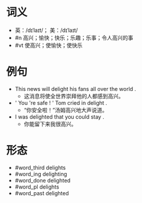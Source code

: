 # 词义
- 英：/dɪˈlaɪt/； 美：/dɪˈlaɪt/
- #n 高兴；愉快；快乐；乐趣；乐事；令人高兴的事
- #vt 使高兴；使愉快；使快乐
# 例句
- This news will delight his fans all over the world .
	- 这消息将使全世界崇拜他的人都感到高兴。
- ' You 're safe ! ' Tom cried in delight .
	- “你安全啦！”汤姆高兴地大声说道。
- I was delighted that you could stay .
	- 你能留下来我很高兴。
# 形态
- #word_third delights
- #word_ing delighting
- #word_done delighted
- #word_pl delights
- #word_past delighted

